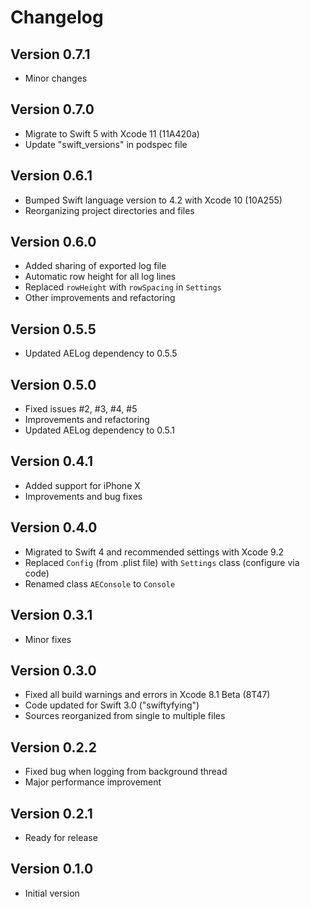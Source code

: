 # Changelog

## Version 0.7.1

- Minor changes

## Version 0.7.0

- Migrate to Swift 5 with Xcode 11 (11A420a)
- Update "swift_versions" in podspec file

## Version 0.6.1

- Bumped Swift language version to 4.2 with Xcode 10 (10A255)
- Reorganizing project directories and files

## Version 0.6.0

- Added sharing of exported log file
- Automatic row height for all log lines
- Replaced `rowHeight` with `rowSpacing` in `Settings`
- Other improvements and refactoring

## Version 0.5.5

- Updated AELog dependency to 0.5.5

## Version 0.5.0

- Fixed issues #2, #3, #4, #5
- Improvements and refactoring
- Updated AELog dependency to 0.5.1

## Version 0.4.1

- Added support for iPhone X
- Improvements and bug fixes

## Version 0.4.0

- Migrated to Swift 4 and recommended settings with Xcode 9.2
- Replaced `Config` (from .plist file) with `Settings` class (configure via code)
- Renamed class `AEConsole` to `Console`

## Version 0.3.1

- Minor fixes

## Version 0.3.0

- Fixed all build warnings and errors in Xcode 8.1 Beta (8T47)
- Code updated for Swift 3.0 ("swiftyfying")
- Sources reorganized from single to multiple files

## Version 0.2.2

- Fixed bug when logging from background thread
- Major performance improvement

## Version 0.2.1

- Ready for release

## Version 0.1.0

- Initial version

